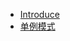 * [Introduce](essential/design-pattern/ "Introduce")
* [单例模式](essential/design-pattern/单例模式.md "单例模式")
